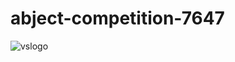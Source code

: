 # abject-competition-7647

![vslogo](https://github.com/vikassuresh4397/abject-competition-7647/assets/112813417/1f81ece0-4a47-4ba4-98fd-14adde48430c)
